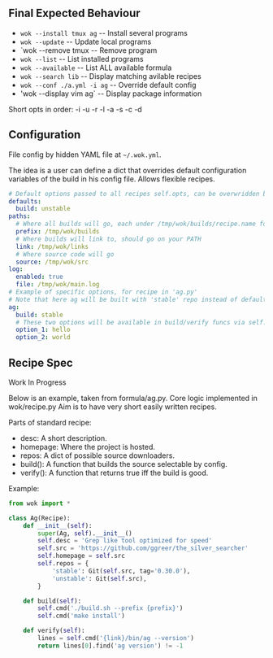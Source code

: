 ## Final Expected Behaviour

* `wok --install tmux ag`       -- Install several programs
* `wok --update`                -- Update local programs
* `wok --remove tmux            -- Remove program
* `wok --list`                  -- List installed programs
* `wok --available`             -- List ALL available formula
* `wok --search lib`            -- Display matching avilable recipes
* `wok --conf ./a.yml -i ag`    -- Override default config
* 'wok --display vim ag`        -- Display package information

Short opts in order: -i -u -r -l -a -s -c -d

## Configuration

File config by hidden YAML file at `~/.wok.yml`.

The idea is a user can define a dict that overrides default
configuration variables of the build in his config file. Allows flexible recipes.

```yaml
# Default options passed to all recipes self.opts, can be overwridden by specific opts.
defaults:
  build: unstable
paths:
  # Where all builds will go, each under /tmp/wok/builds/recipe.name folder
  prefix: /tmp/wok/builds
  # Where builds will link to, should go on your PATH
  link: /tmp/wok/links
  # Where source code will go
  source: /tmp/wok/src
log:
  enabled: true
  file: /tmp/wok/main.log
# Example of specific options, for recipe in 'ag.py'
# Note that here ag will be built with 'stable' repo instead of default.
ag:
  build: stable
  # These two options will be available in build/verify funcs via self.opts.
  option_1: hello
  option_2: world
```

## Recipe Spec

Work In Progress

Below is an example, taken from formula/ag.py.
Core logic implemented in wok/recipe.py
Aim is to have very short easily written recipes.

Parts of standard recipe:
* desc: A short description.
* homepage: Where the project is hosted.
* repos: A dict of possible source downloaders.
* build(): A function that builds the source selectable by config.
* verify(): A function that returns true iff the build is good.

Example:
```py
from wok import *

class Ag(Recipe):
    def __init__(self):
        super(Ag, self).__init__()
        self.desc = 'Grep like tool optimized for speed'
        self.src = 'https://github.com/ggreer/the_silver_searcher'
        self.homepage = self.src
        self.repos = {
            'stable': Git(self.src, tag='0.30.0'),
            'unstable': Git(self.src),
        }

    def build(self):
        self.cmd('./build.sh --prefix {prefix}')
        self.cmd('make install')

    def verify(self):
        lines = self.cmd('{link}/bin/ag --version')
        return lines[0].find('ag version') != -1
```
